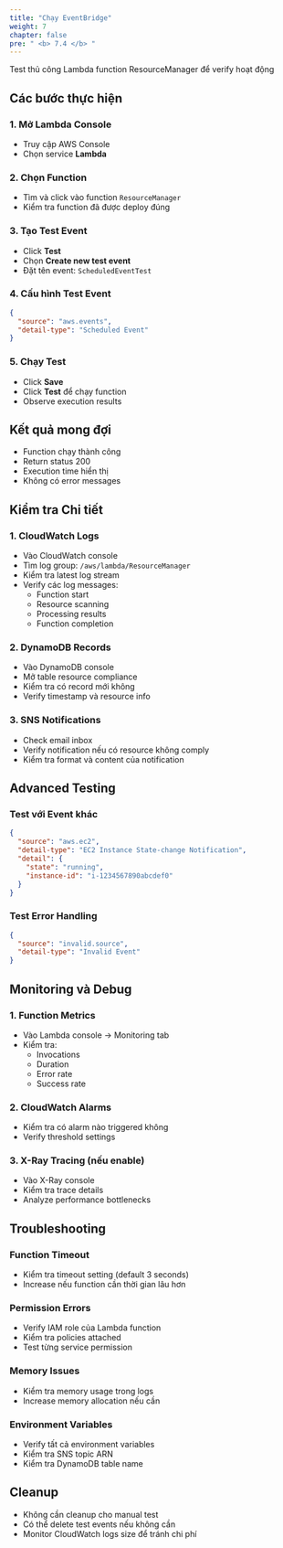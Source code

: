 ```yaml
---
title: "Chạy EventBridge"
weight: 7
chapter: false
pre: " <b> 7.4 </b> "
---
```


Test thủ công Lambda function ResourceManager để verify hoạt động

## Các bước thực hiện

### 1. Mở Lambda Console

- Truy cập AWS Console
- Chọn service **Lambda**

### 2. Chọn Function

- Tìm và click vào function `ResourceManager`
- Kiểm tra function đã được deploy đúng

### 3. Tạo Test Event

- Click **Test**
- Chọn **Create new test event**
- Đặt tên event: `ScheduledEventTest`

### 4. Cấu hình Test Event

```json
{
  "source": "aws.events",
  "detail-type": "Scheduled Event"
}
```

### 5. Chạy Test

- Click **Save**
- Click **Test** để chạy function
- Observe execution results

## Kết quả mong đợi

- Function chạy thành công
- Return status 200
- Execution time hiển thị
- Không có error messages

## Kiểm tra Chi tiết

### 1. CloudWatch Logs

- Vào CloudWatch console
- Tìm log group: `/aws/lambda/ResourceManager`
- Kiểm tra latest log stream
- Verify các log messages:
  - Function start
  - Resource scanning
  - Processing results
  - Function completion

### 2. DynamoDB Records

- Vào DynamoDB console
- Mở table resource compliance
- Kiểm tra có record mới không
- Verify timestamp và resource info

### 3. SNS Notifications

- Check email inbox
- Verify notification nếu có resource không comply
- Kiểm tra format và content của notification

## Advanced Testing

### Test với Event khác

```json
{
  "source": "aws.ec2",
  "detail-type": "EC2 Instance State-change Notification",
  "detail": {
    "state": "running",
    "instance-id": "i-1234567890abcdef0"
  }
}
```

### Test Error Handling

```json
{
  "source": "invalid.source",
  "detail-type": "Invalid Event"
}
```

## Monitoring và Debug

### 1. Function Metrics

- Vào Lambda console → Monitoring tab
- Kiểm tra:
  - Invocations
  - Duration
  - Error rate
  - Success rate

### 2. CloudWatch Alarms

- Kiểm tra có alarm nào triggered không
- Verify threshold settings

### 3. X-Ray Tracing (nếu enable)

- Vào X-Ray console
- Kiểm tra trace details
- Analyze performance bottlenecks

## Troubleshooting

### Function Timeout

- Kiểm tra timeout setting (default 3 seconds)
- Increase nếu function cần thời gian lâu hơn

### Permission Errors

- Verify IAM role của Lambda function
- Kiểm tra policies attached
- Test từng service permission

### Memory Issues

- Kiểm tra memory usage trong logs
- Increase memory allocation nếu cần

### Environment Variables

- Verify tất cả environment variables
- Kiểm tra SNS topic ARN
- Kiểm tra DynamoDB table name

## Cleanup

- Không cần cleanup cho manual test
- Có thể delete test events nếu không cần
- Monitor CloudWatch logs size để tránh chi phí
